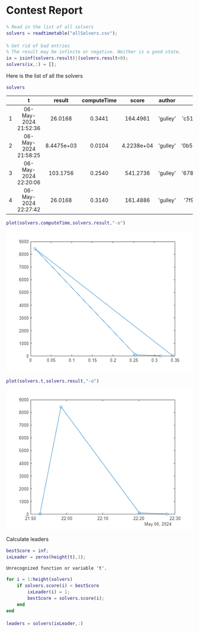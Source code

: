 
# Contest Report
```matlab
% Read in the list of all solvers
solvers = readtimetable("allSolvers.csv");

% Get rid of bad entries
% The result may be infinite or negative. Neither is a good state.
ix = isinf(solvers.result)|(solvers.result<0);
solvers(ix,:) = [];
```

Here is the list of all the solvers

```matlab
solvers
```
| |t|result|computeTime|score|author|commit|
|:--:|:--:|:--:|:--:|:--:|:--:|:--:|
|1|06-May-2024 21:52:36|26.0168|0.3441|164.4961|'gulley'|'c51b2fcf7b51ebe382d55723d14c15474980b116'|
|2|06-May-2024 21:58:25|8.4475e+03|0.0104|4.2238e+04|'gulley'|'0b53da950386771ea06a279705761aca016bc1c5'|
|3|06-May-2024 22:20:06|103.1756|0.2540|541.2736|'gulley'|'678373370c5a44c8ded9859054450b2296fd572f'|
|4|06-May-2024 22:27:42|26.0168|0.3140|161.4886|'gulley'|'7f9f69f3d432c009b2b02cfaaa6240e5bc91370b'|

```matlab
plot(solvers.computeTime,solvers.result,"-o")
```

![figure_0.png](report_media/figure_0.png)

```matlab
plot(solvers.t,solvers.result,"-o")
```

![figure_1.png](report_media/figure_1.png)

Calculate leaders

```matlab
bestScore = inf;
ixLeader = zeros(height(t),1);
```

```matlabTextOutput
Unrecognized function or variable 't'.
```

```matlab
for i = 1:height(solvers)
    if solvers.score(i) < bestScore
        ixLeader(i) = 1;
        bestScore = solvers.score(i);
    end
end

leaders = solvers(ixLeader,:)

```
